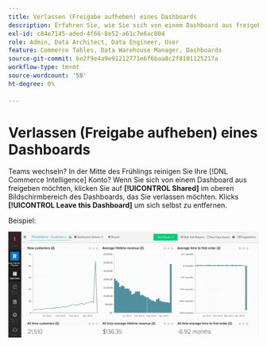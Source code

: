 ```yaml
---
title: Verlassen (Freigabe aufheben) eines Dashboards
description: Erfahren Sie, wie Sie sich von einem Dashboard aus freigeben können.
exl-id: c84e7145-aded-4f66-8e52-a61c7e6ac804
role: Admin, Data Architect, Data Engineer, User
feature: Commerce Tables, Data Warehouse Manager, Dashboards
source-git-commit: 6e2f9e4a9e91212771e6f6baa8c2f8101125217a
workflow-type: tm+mt
source-wordcount: '58'
ht-degree: 0%

---
```


# Verlassen (Freigabe aufheben) eines Dashboards

Teams wechseln? In der Mitte des Frühlings reinigen Sie Ihre [!DNL Commerce Intelligence] Konto? Wenn Sie sich von einem Dashboard aus freigeben möchten, klicken Sie auf **[!UICONTROL Shared]** im oberen Bildschirmbereich des Dashboards, das Sie verlassen möchten. Klicks **[!UICONTROL Leave this Dashboard]** um sich selbst zu entfernen.

Beispiel:

![Dashboard verlassen](../../assets/Leave_Dashboard.gif)
